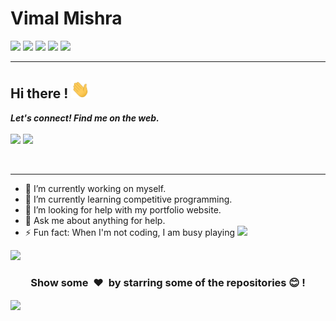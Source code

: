 # Vimal Mishra
<img height="30" src="https://img.shields.io/badge/python%20-%2314354C.svg?&style=for-the-badge&logo=python&logoColor=white" /> <img height="30" src="https://img.shields.io/badge/c%20-%2300599C.svg?&style=for-the-badge&logo=c&logoColor=white"/> <img height="30" src="https://img.shields.io/badge/java-%23ED8B00.svg?&style=for-the-badge&logo=java&logoColor=white"/> <img height="30" src="https://img.shields.io/badge/html5%20-%23E34F26.svg?&style=for-the-badge&logo=html5&logoColor=white"/>  <img height="30" src="https://img.shields.io/badge/css3%20-%231572B6.svg?&style=for-the-badge&logo=css3&logoColor=white"/>
<hr/>

<h2> Hi there ! <img src="https://raw.githubusercontent.com/ABSphreak/ABSphreak/master/gifs/Hi.gif" width="30px"></h2>
<p align="center">

  <b><i>Let's connect! Find me on the web.</i></b><br><br>
[<img height="30" src="https://img.shields.io/badge/linkedin-%230077B5.svg?&style=for-the-badge&logo=linkedin&logoColor=white" />][linkedin]
[<img height="30" src = "https://img.shields.io/badge/facebook-%231877F2.svg?&style=for-the-badge&logo=facebook&logoColor=white" />][Facebook]


<br />
<hr />

<!--
**mishravimal99/mishravimal99** is a ✨ _special_ ✨ repository because its `README.md` (this file) appears on your GitHub profile.

Here are some ideas to get you started:
-->
* 🔭 I’m currently working on myself.
* 🌱 I’m currently learning competitive programming.
* 🤔 I’m looking for help with my portfolio website.
* 💬 Ask me about anything for help.
* ⚡ Fun fact: When I'm not coding, I am busy playing <img height="20" src="https://img.shields.io/badge/counter%20strike-%23000000.svg?&style=for-the-badge&logo=counter-strike">

![](https://komarev.com/ghpvc/?username=mishravimal99&color=blue&style=plastic&label=Github+Profile+Views)

<h3 align="center">Show some &nbsp;❤️&nbsp; by starring some of the repositories 😊 !</h3>

<img align="center"  height="200" src="https://thumbs.gfycat.com/TintedFemaleFieldspaniel.webp">

[linkedin]: https://www.linkedin.com/in/vimal-mishra-95462b187/
[Facebook]: https://www.facebook.com/REYAN.SINGH.75436/
